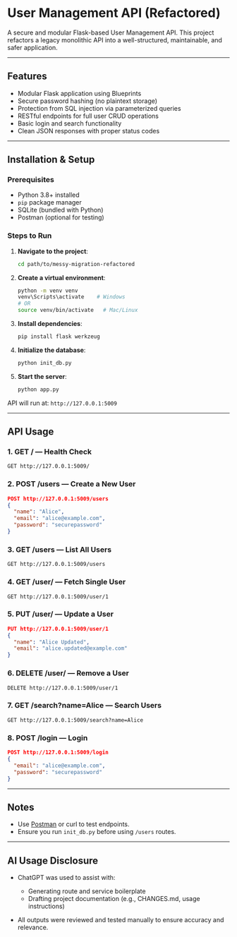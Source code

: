 
# User Management API (Refactored)

A secure and modular Flask-based User Management API. This project refactors a legacy monolithic API into a well-structured, maintainable, and safer application.

---

## Features

- Modular Flask application using Blueprints
- Secure password hashing (no plaintext storage)
- Protection from SQL injection via parameterized queries
- RESTful endpoints for full user CRUD operations
- Basic login and search functionality
- Clean JSON responses with proper status codes

---

## Installation & Setup

### Prerequisites

- Python 3.8+ installed
- `pip` package manager
- SQLite (bundled with Python)
- Postman (optional for testing)

### Steps to Run

1. **Navigate to the project**:
   ```bash
   cd path/to/messy-migration-refactored
   ```

2. **Create a virtual environment**:
   ```bash
   python -m venv venv
   venv\Scripts\activate    # Windows
   # OR
   source venv/bin/activate   # Mac/Linux
   ```

3. **Install dependencies**:
   ```bash
   pip install flask werkzeug
   ```

4. **Initialize the database**:
   ```bash
   python init_db.py
   ```

5. **Start the server**:
   ```bash
   python app.py
   ```

API will run at: `http://127.0.0.1:5009`

---

## API Usage

### 1. GET / — Health Check
```
GET http://127.0.0.1:5009/
```

### 2. POST /users — Create a New User
```json
POST http://127.0.0.1:5009/users
{
  "name": "Alice",
  "email": "alice@example.com",
  "password": "securepassword"
}
```

### 3. GET /users — List All Users
```
GET http://127.0.0.1:5009/users
```

### 4. GET /user/<id> — Fetch Single User
```
GET http://127.0.0.1:5009/user/1
```

### 5. PUT /user/<id> — Update a User
```json
PUT http://127.0.0.1:5009/user/1
{
  "name": "Alice Updated",
  "email": "alice.updated@example.com"
}
```

### 6. DELETE /user/<id> — Remove a User
```
DELETE http://127.0.0.1:5009/user/1
```

### 7. GET /search?name=Alice — Search Users
```
GET http://127.0.0.1:5009/search?name=Alice
```

### 8. POST /login — Login
```json
POST http://127.0.0.1:5009/login
{
  "email": "alice@example.com",
  "password": "securepassword"
}
```

---

## Notes

- Use [Postman](https://www.postman.com/) or curl to test endpoints.
- Ensure you run `init_db.py` before using `/users` routes.

---

## AI Usage Disclosure

- ChatGPT was used to assist with:
  - Generating route and service boilerplate
  - Drafting project documentation (e.g., CHANGES.md, usage instructions)

- All outputs were reviewed and tested manually to ensure accuracy and relevance.
